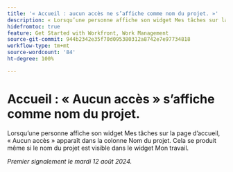 ```yaml
---
title: '« Accueil : aucun accès ne s’affiche comme nom du projet. »'
description: « Lorsqu’une personne affiche son widget Mes tâches sur la page d’accueil, "Aucun accès" apparaît dans la colonne Nom du projet. Cela se produit même si le nom du projet est visible dans le widget Mon travail. »
hidefromtoc: true
feature: Get Started with Workfront, Work Management
source-git-commit: 944b2342e35f70d095380312a8742e7e97734818
workflow-type: tm+mt
source-wordcount: '84'
ht-degree: 100%

---
```



# Accueil : « Aucun accès » s’affiche comme nom du projet.

<!--valid issue, won't fix until legacy home is deprecated-->

Lorsqu’une personne affiche son widget Mes tâches sur la page d’accueil, « Aucun accès » apparaît dans la colonne Nom du projet. Cela se produit même si le nom du projet est visible dans le widget Mon travail.

_Premier signalement le mardi 12 août 2024._
